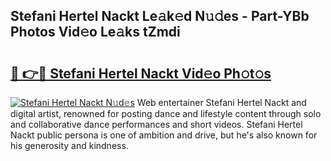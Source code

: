 ## Stefani Hertel Nackt Le𝚊k𝚎d N𝚞𝚍es - Part-YBb Photos Vid𝚎o Le𝚊ks tZmdi

# <h2><a href="http://fb3voi.evod.top/?m=Stefani+Hertel+Nackt">🔗 👉🔴 Stefani Hertel Nackt Vid𝚎o Ph𝚘t𝚘s</a></h2>

[![Stefani Hertel Nackt N𝚞d𝚎s](https://i.imgur.com/8V9OHl7.gif)](http://fb3voi.evod.top/?m=Stefani+Hertel+Nackt)
Web entertainer Stefani Hertel Nackt and digital artist, renowned for posting dance and lifestyle content through solo and collaborative dance performances and short videos. Stefani Hertel Nackt public persona is one of ambition and drive, but he's also known for his generosity and kindness. 
